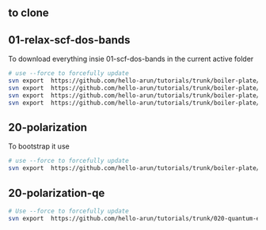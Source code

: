 ## to clone

## 01-relax-scf-dos-bands
To download everything insie 01-scf-dos-bands in the current active folder
```bash
# use --force to forcefully update
svn export  https://github.com/hello-arun/tutorials/trunk/boiler-plate/01-relax-scf-dos-bands/10-relax ./10-relax
svn export  https://github.com/hello-arun/tutorials/trunk/boiler-plate/01-relax-scf-dos-bands/11-scf ./11-scf
svn export  https://github.com/hello-arun/tutorials/trunk/boiler-plate/01-relax-scf-dos-bands/12-dos ./12-dos
svn export  https://github.com/hello-arun/tutorials/trunk/boiler-plate/01-relax-scf-dos-bands/13-bands ./13-bands
```

## 20-polarization

To bootstrap it use 
```bash
# use --force to forcefully update
svn export  https://github.com/hello-arun/tutorials/trunk/boiler-plate/20-polarization/ ./20-polarization
```

## 20-polarization-qe

```bash
# Use --force to forcefully update
svn export  https://github.com/hello-arun/tutorials/trunk/020-quantum-espresso/085-piezo-coefficient/3d-system/ ./20-polarization
```
